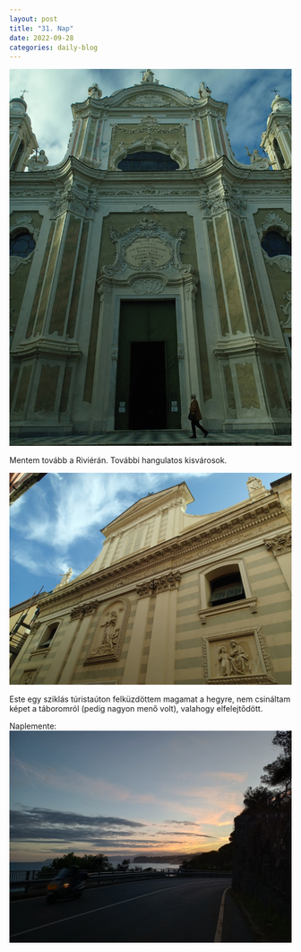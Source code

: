 ```yaml
---
layout: post
title: "31. Nap"
date: 2022-09-28
categories: daily-blog
---
```


![Épület](/day31building1.jpg)

Mentem tovább a Riviérán. További hangulatos kisvárosok.

![Épület](/day31building2.jpg)

Este egy sziklás túristaúton felküzdöttem magamat a hegyre, nem csináltam képet a táboromról (pedig nagyon menő volt), valahogy elfelejtődött.

Naplemente: ![Naplemente](/day31sunset.jpg)
